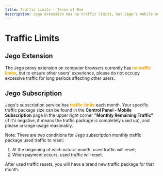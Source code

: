 ```yaml
---
title: Traffic Limits - Terms of Use
description: Jego extension has no traffic limits, but Jego's mobile subscription service has traffic limits.
---
```


# Traffic Limits

## Jego Extension

The Jego proxy extension on computer browsers currently has <span style="color:orange;">**no traffic limits**</span>, but to ensure other users' experience, please do not occupy excessive traffic for long periods affecting other users.

## Jego Subscription

Jego's subscription service has <span style="color:orange;">**traffic limits**</span> each month. Your specific traffic package size can be found in the **Control Panel - Mobile Subscription** page in the upper right corner **"Monthly Remaining Traffic"** (if it's negative, it means the traffic package is completely used up), and please arrange usage reasonably.

Note: There are two conditions for Jego subscription monthly traffic package used traffic to reset:

1. At the beginning of each natural month, used traffic will reset;
2. When payment occurs, used traffic will reset.

After used traffic resets, you will have a brand new traffic package for that month. 